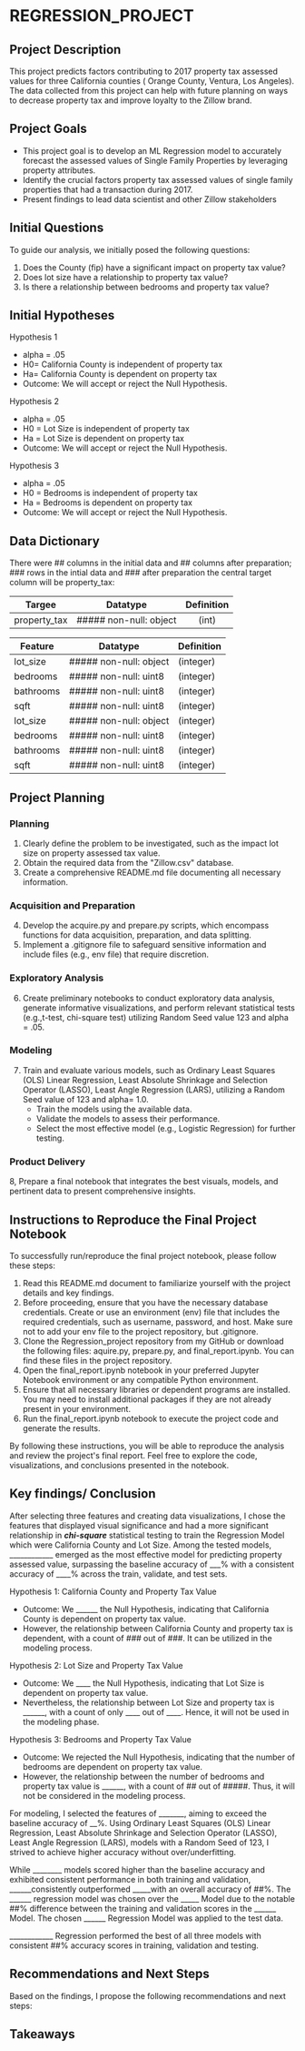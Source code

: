 # REGRESSION_PROJECT


## Project Description
This project predicts factors contributing to 2017 property tax assessed values for three California counties ( Orange County, Ventura, Los Angeles). The data collected from this project can help with future planning on ways to decrease property tax and improve loyalty to the Zillow brand.


## Project Goals
* This project goal is to develop an ML Regression model to accurately forecast the assessed values of Single Family Properties by leveraging property attributes. 
* Identify the crucial factors property tax assessed values of single family properties that had a transaction during 2017. 
* Present findings to lead data scientist and other Zillow stakeholders


## Initial Questions 
To guide our analysis, we initially posed the following questions:

1. Does the County (fip) have a significant impact on property tax value?
2. Does lot size have a relationship to property tax value?
3. Is there a relationship between bedrooms and property tax value?


## Initial Hypotheses 
Hypothesis 1 
* alpha = .05 
* H0= California County is independent of property tax
* Ha= California County is dependent on property tax
* Outcome: We will accept or reject the Null Hypothesis.

Hypothesis 2 
* alpha = .05 
* H0 = Lot Size is independent of property tax 
* Ha = Lot Size is dependent on property tax
* Outcome: We will  accept or reject the Null Hypothesis.
    
Hypothesis 3 
* alpha = .05 
* H0 = Bedrooms is independent of property tax 
* Ha = Bedrooms is dependent on property tax
* Outcome: We will  accept or reject the Null Hypothesis.



## Data Dictionary

There were ## columns in the initial data and ## columns after preparation; ### rows in the intial data and ### after preparation the central target column will be property_tax: 

|   Targee    |       Datatype        |    Definition      |
|------------|-----------------------|:------------------: |
| property_tax  | ##### non-null: object |   (int)   |


|        Feature          |       Datatype        |     Definition        |
|-------------------------|-----------------------|-----------------------|
|lot_size 	      |##### non-null: object  | (integer)       |
|bedrooms	      |##### non-null: uint8   | (integer)       |
|bathrooms	      |##### non-null: uint8   | (integer)       |
|sqft	          |##### non-null: uint8   | (integer)       |
|lot_size 	      |##### non-null: object  | (integer)       |
|bedrooms	      |##### non-null: uint8   | (integer)       |
|bathrooms	      |##### non-null: uint8   | (integer)       |
|sqft	          |##### non-null: uint8   | (integer)       |

## Project Planning
### Planning
1. Clearly define the problem to be investigated, such as the impact lot size on property assessed tax value.
2. Obtain the required data from the "Zillow.csv" database.
3. Create a comprehensive README.md file documenting all necessary information.
### Acquisition and Preparation
4. Develop the acquire.py and prepare.py scripts, which encompass functions for data acquisition, preparation, and data splitting.
5. Implement a .gitignore file to safeguard sensitive information and include files (e.g., env file) that require discretion.
### Exploratory Analysis
6. Create preliminary notebooks to conduct exploratory data analysis, generate informative visualizations, and perform relevant statistical tests (e.g.,t-test, chi-square test) utilizing Random Seed value 123 and alpha = .05.
### Modeling
7. Train and evaluate various models, such as Ordinary Least Squares (OLS) Linear Regression, Least Absolute Shrinkage and Selection Operator (LASSO),  Least Angle Regression (LARS), utilizing a Random Seed value of 123 and alpha= 1.0.
    * Train the models using the available data.
    * Validate the models to assess their performance.
    * Select the most effective model (e.g., Logistic Regression) for further testing.
### Product Delivery
8, Prepare a final notebook that integrates the best visuals, models, and pertinent data to present comprehensive insights.


## Instructions  to Reproduce the Final Project Notebook
To successfully run/reproduce the final project notebook, please follow these steps:
1. Read this README.md document to familiarize yourself with the project details and key findings.
2. Before proceeding, ensure that you have the necessary database credentials. Create or use an environment (env) file that includes the required credentials, such as username, password, and host. Make sure not to add your env file to the project repository, but .gitignore.
3. Clone the Regression_project repository from my GitHub or download the following files: aquire.py, prepare.py, and final_report.ipynb. You can find these files in the project repository.
4. Open the final_report.ipynb notebook in your preferred Jupyter Notebook environment or any compatible Python environment.
5. Ensure that all necessary libraries or dependent programs are installed. You may need to install additional packages if they are not already present in your environment.
6. Run the final_report.ipynb notebook to execute the project code and generate the results.

By following these instructions, you will be able to reproduce the analysis and review the project's final report. Feel free to explore the code, visualizations, and conclusions presented in the notebook.


## Key findings/ Conclusion
After selecting three features and creating data visualizations, I chose the features that displayed visual significance and had a more significant relationship in _____chi-square_____ statistical testing to train the Regression Model which were California County and Lot Size. Among the tested models, ____________ emerged as the most effective model for predicting property assessed value, surpassing the baseline accuracy of ___% with a consistent accuracy of ____% across the train, validate, and test sets.
   
Hypothesis 1: California County and Property Tax Value
- Outcome: We ______ the Null Hypothesis, indicating that California County is dependent on property tax value.
- However, the relationship between California County and property tax is dependent, with a count of _###_ out of ###. It can be utilized in the modeling process.

Hypothesis 2: Lot Size and Property Tax Value
- Outcome: We ____ the Null Hypothesis, indicating that Lot Size is dependent on property tax value.
- Nevertheless, the relationship between Lot Size and property tax is ______, with a count of only ____ out of ____. Hence, it will not be used in the modeling phase.

Hypothesis 3: Bedrooms and Property Tax Value
- Outcome: We rejected the Null Hypothesis, indicating that the number of bedrooms are dependent on property tax value.
- However, the relationship between the number of bedrooms and property tax value is ______, with a count of ## out of #####. Thus, it will not be considered in the modeling process.


For modeling, I selected the features of _______, aiming to exceed the baseline accuracy of __%. Using Ordinary Least Squares (OLS) Linear Regression, Least Absolute Shrinkage and Selection Operator (LASSO),  Least Angle Regression (LARS),  models with a Random Seed of 123, I strived to achieve higher accuracy without over/underfitting. 

While ________ models scored higher than the baseline accuracy and exhibited consistent performance in both training and validation, ______consistently outperformed _____with an overall accuracy of ##%. The ______ regression model was chosen over the _____ Model due to the notable ##% difference between the training and validation scores in the ______ Model. The chosen  ______ Regression Model was applied to the test data.

____________ Regression performed the best of all three models with consistent ##% accuracy scores in training, validation and testing.
 
    
## Recommendations and Next Steps
Based on the findings, I propose the following recommendations and next steps:
<!-- NEEDS REWRITE Exclude the Lot Size and number of bedrooms columns during the preparation phase, as their relationship with customer property taxis shallow.
- Conduct chi-square statistical testing on the remaining columns to determine their significance in relation to property tax value, creating a subset that excludes relationships with counts less than 100 for modeling.
- Experiment with different hyperparameters to optimize the model's performance.
- Implement an exit survey for customers who have property tax valueed and consider conducting a property taxand welcome survey for new customers to gather insights on why they left their previous company for Zillow. -->

   
## Takeaways 
<!--  NEEDS REWRITE Although the models employed in this Regression project demonstrated effectiveness and accuracy, the selected features could have provided more valuable insights into the risk of property tax value. However, the data proved useful in identifying weak relationships associated with Lot Size, number of bedrooms, and even tech support in relation to property tax value. These elements can be excluded from future modeling efforts to enhance efficiency and accuracy. -->
